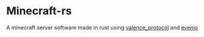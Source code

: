# Minecraft-rs
A minecraft server software made in rust using [valence_protocol](https://github.com/valence-rs/valence/) and [evenio](https://github.com/rj00a/evenio)
